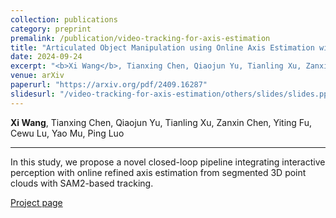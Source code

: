 ```yaml
---
collection: publications
category: preprint
premalink: /publication/video-tracking-for-axis-estimation
title: "Articulated Object Manipulation using Online Axis Estimation with SAM2-Based Tracking"
date: 2024-09-24
excerpt: "<b>Xi Wang</b>, Tianxing Chen, Qiaojun Yu, Tianling Xu, Zanxin Chen, Yiting Fu, Cewu Lu, Yao Mu, Ping Luo"
venue: arXiv
paperurl: "https://arxiv.org/pdf/2409.16287"
slidesurl: "/video-tracking-for-axis-estimation/others/slides/slides.pptx"
---
```


**Xi Wang**, Tianxing Chen, Qiaojun Yu, Tianling Xu, Zanxin Chen, Yiting Fu, Cewu Lu, Yao Mu, Ping Luo

---

In this study, we propose a novel closed-loop pipeline integrating interactive perception with online refined axis estimation from segmented 3D point clouds with SAM2-based tracking.

[Project page](https://hytidel.github.io/video-tracking-for-axis-estimation/)

